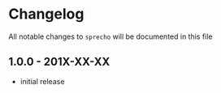 # Changelog

All notable changes to `sprecho` will be documented in this file

## 1.0.0 - 201X-XX-XX

- initial release
